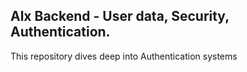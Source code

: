 ## Alx Backend - User data, Security, Authentication.

This repository dives deep into Authentication systems
